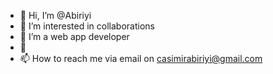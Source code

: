 - 👋 Hi, I’m @Abiriyi
- 👀 I’m interested in collaborations 
- 🌱 I’m a web app developer 
- 💞️
- 📫 How to reach me via email on casimirabiriyi@gmail.com

<!---
Abiriyi/Abiriyi is a ✨ special ✨ repository because its `README.md` (this file) appears on your GitHub profile.
You can click the Preview link to take a look at your changes.
--->
